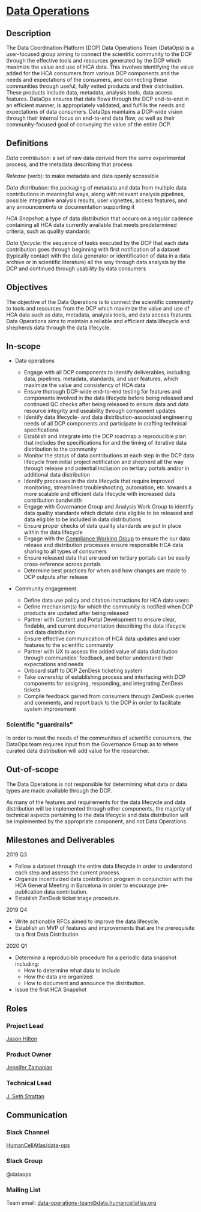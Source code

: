 # [Data Operations](mailto:data-operations-team@data.humancellatlas.org)


## Description

The Data Coordination Platform (DCP) Data Operations Team (DataOps) is a user-focused group aiming to connect the scientific community to the DCP through the effective tools and resources generated by the DCP which maximize the value and use of HCA data. This involves identifying the value added for the HCA consumers from various DCP components and the needs and expectations of the consumers, and connecting these communities through useful, fully vetted products and their distribution. These products include data, metadata, analysis tools, data access features. DataOps ensures that data flows through the DCP end-to-end in an efficient manner, is appropriately validated, and fulfills the needs and expectations of data consumers. DataOps maintains a DCP-wide vision through their internal focus on end-to-end data flow, as well as their community-focused goal of conveying the value of the entire DCP.

## Definitions

*Data contribution*: a set of raw data derived from the same experimental process, and the metadata describing that process

*Release* (verb): to make metadata and data openly accessible

*Data distribution*: the packaging of metadata and data from multiple data contributions in meaningful ways, along with relevant analysis pipelines, possible integrative analysis results, user vignettes, access features, and any announcements or documentation supporting it

*HCA Snapshot*: a type of data distribution that occurs on a regular cadence containing all HCA data currently available that meets predetermined criteria, such as quality standards

*Data lifecycle*: the sequence of tasks executed by the DCP that each data contribution goes through beginning with first notification of a dataset (typically contact with the data generator or identification of data in a data archive or in scientific literature) all the way through data analysis by the DCP and continued through usability by data consumers

## Objectives

The objective of the Data Operations is to connect the scientific community to tools and resources from the DCP which maximize the value and use of HCA data such as data, metadata, analysis tools, and data access features. Data Operations aims to maintain a reliable and efficient data lifecycle and shepherds data through the data lifecycle.

## In-scope

- Data operations
  - Engage with all DCP components to identify deliverables, including data, pipelines, metadata, standards, and user features, which maximize the value and consistency of HCA data
  - Ensure thorough DCP-wide end-to-end testing for features and components involved in the data lifecycle before being released and continued QC checks after being released to ensure data and data resource integrity and useability through component updates
  - Identify data lifecycle- and data distribution-associated engineering needs of all DCP components and participate in crafting technical specifications
  - Establish and integrate into the DCP roadmap a reproducible plan that includes the specifications for and the timing of iterative data distribution to the community
  - Monitor the status of data contributions at each step in the DCP data lifecycle from initial project notification and shepherd all the way through release and potential inclusion on tertiary portals and/or in additional data distribution
  - Identify processes in the data lifecycle that require improved monitoring, streamlined troubleshooting, automation, etc. towards a more scalable and efficient data lifecycle with increased data contribution bandwidth
  - Engage with Governance Group and Analysis Work Group to identify data quality standards which dictate data eligible to be released and data eligible to be included in data distributions
  - Ensure proper checks of data quality standards are put in place within the data lifecycle
  - Engage with the [Compliance Working Group](https://github.com/HumanCellAtlas/dcp-community/blob/master/charters/Compliance-WG/charter.md) to ensure the our data release and distribution processes ensure responsible HCA data sharing to all types of consumers
  - Ensure released data that are used on tertiary portals can be easily cross-reference across portals
  - Determine best practices for when and how changes are made to DCP outputs after release

- Community engagement
  - Define data use policy and citation instructions for HCA data users
  - Define mechanism(s) for which the community is notified when DCP products are updated after being released
  - Partner with Content and Portal Development to ensure clear, findable, and current documentation describing the data lifecycle and data distribution
  - Ensure effective communication of HCA data updates and user features to the scientific community
  - Partner with UX to assess the added value of data distribution through communities’ feedback, and better understand their expectations and needs
  - Onboard staff to DCP ZenDesk ticketing system
  - Take ownership of establishing process and interfacing with DCP components for assigning, responding, and integrating ZenDesk tickets
  - Compile feedback gained from consumers through ZenDesk queries and comments, and report back to the DCP in order to facilitate system improvement 


### Scientific "guardrails"

In order to meet the needs of the communities of scientific consumers, the DataOps team requires input from the Governance Group as to where curated data distribution will add value for the researcher.

## Out-of-scope

The Data Operations is not responsible for determining what data or data types are made available through the DCP.

As many of the features and requirements for the data lifecycle and data distribution will be implemented through other components, the majority of technical aspects pertaining to the data lifecycle and data distribution will be implemented by the appropriate component, and not Data Operations.

## Milestones and Deliverables

2019 Q3
- Follow a dataset through the entire data lifecycle in order to understand each step and assess the current process.
- Organize incentivized data contribution program in conjunction with the HCA General Meeting in Barcelona in order to encourage pre-publication data contribution. 
- Establish ZenDesk ticket triage procedure.

2019 Q4
- Write actionable RFCs aimed to improve the data lifecycle.
- Establish an MVP of features and improvements that are the prerequisite to a first Data Distribution

2020 Q1
- Determine a reproducible procedure for a periodic data snapshot including:
  - How to determine what data to include
  - How the data are organized
  - How to document and announce the distribution.
- Issue the first HCA Snapshot


## Roles

### Project Lead

[Jason Hilton](mailto:jahilton@stanford.edu)

### Product Owner

[Jennifer Zamanian](mailto:jlz@stanford.edu)

### Technical Lead

[J. Seth Strattan](mailto:jseth@stanford.edu)

## Communication
### Slack Channel
[HumanCellAtlas/data-ops](https://humancellatlas.slack.com/messages/data-ops)

### Slack Group
@dataops

### Mailing List
Team email: data-operations-team@data.humancellatlas.org
